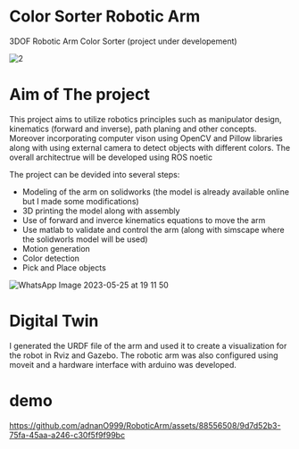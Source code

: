 # Color Sorter Robotic Arm
3DOF Robotic Arm Color Sorter (project under developement)


![2](https://github.com/adnanO999/RoboticArm/assets/88556508/8e71b81a-bc9c-48d6-a599-73319ca65430)


# Aim of The project
This project aims to utilize robotics principles such as manipulator design, kinematics (forward and inverse), path planing and other concepts.
Moreover incorporating computer vison using OpenCV and Pillow libraries along with using external camera to detect objects with different colors.
The overall architectrue will be developed using ROS noetic 

The project can be devided into several steps:
* Modeling of the arm on solidworks (the model is already available online but I made some modifications)
* 3D printing the model along with assembly
* Use of forward and inverce kinematics equations to move the arm
* Use matlab to validate and control the arm (along with simscape where the solidworls model will be used)
* Motion generation
* Color detection
* Pick and Place objects

![WhatsApp Image 2023-05-25 at 19 11 50](https://github.com/adnanO999/RoboticArm/assets/88556508/6b4055a9-60af-48ee-a999-4717e7d7c0bd)

# Digital Twin
I generated the URDF file of the arm and used it to create a visualization for the robot in Rviz and Gazebo. The robotic arm was also configured using moveit and a hardware interface with arduino was developed.

# demo
https://github.com/adnanO999/RoboticArm/assets/88556508/9d7d52b3-75fa-45aa-a246-c30f5f9f99bc




